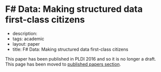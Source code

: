 # F# Data: Making structured data first-class citizens


 - description: 
 - tags: academic
 - layout: paper
 - title: F# Data: Making structured data first-class citizens

This paper has been published in PLDI 2016 and so it is no longer a draft.
This page has been moved to [published papers section](../../papers/fsharp-data/).